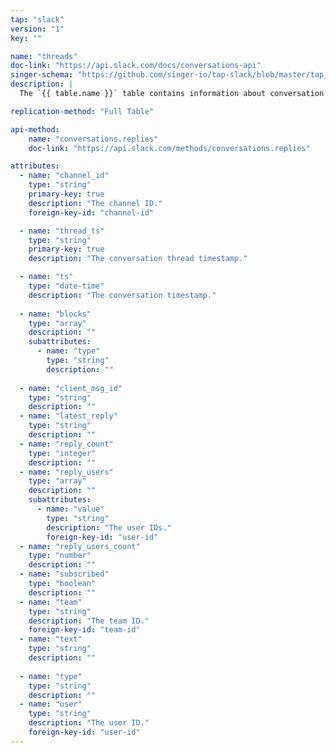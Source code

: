 ```yaml
---
tap: "slack"
version: "1"
key: ""

name: "threads"
doc-link: "https://api.slack.com/docs/conversations-api"
singer-schema: "https://github.com/singer-io/tap-slack/blob/master/tap_slack/schemas/threads.json"
description: |
  The `{{ table.name }}` table contains information about conversation threads in your {{ integration.display_name }} team. Each time a message in a thread is updated, the entire thread and all the messages it contains will be replicated in full.

replication-method: "Full Table"

api-method:
    name: "conversations.replies"
    doc-link: "https://api.slack.com/methods/conversations.replies"

attributes:
  - name: "channel_id"
    type: "string"
    primary-key: true
    description: "The channel ID."
    foreign-key-id: "channel-id"

  - name: "thread_ts"
    type: "string"
    primary-key: true
    description: "The conversation thread timestamp."

  - name: "ts"
    type: "date-time"
    description: "The conversation timestamp."
      
  - name: "blocks"
    type: "array"
    description: ""
    subattributes:
      - name: "type"
        type: "string"
        description: ""
  
  - name: "client_msg_id"
    type: "string"
    description: ""
  - name: "latest_reply"
    type: "string"
    description: ""
  - name: "reply_count"
    type: "integer"
    description: ""
  - name: "reply_users"
    type: "array"
    description: ""
    subattributes:
      - name: "value"
        type: "string"
        description: "The user IDs."
        foreign-key-id: "user-id"
  - name: "reply_users_count"
    type: "number"
    description: ""
  - name: "subscribed"
    type: "boolean"
    description: ""
  - name: "team"
    type: "string"
    description: "The team ID."
    foreign-key-id: "team-id"
  - name: "text"
    type: "string"
    description: ""
  
  - name: "type"
    type: "string"
    description: ""
  - name: "user"
    type: "string"
    description: "The user ID."
    foreign-key-id: "user-id"
---
```

